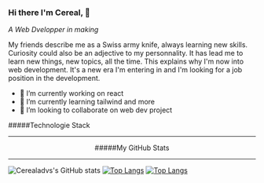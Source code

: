 ### Hi there I'm Cereal, 👋
*A Web Dvelopper in making*

My friends describe me as a Swiss army knife, always learning new skills. Curiosity could also be an adjective to my personnality. It has lead me to learn new things, new topics, all the time. This explains why I'm now into web development. It's a new era I'm entering in and I'm looking for a job position in the development. 

- 🔭 I’m currently working on react
- 🌱 I’m currently learning tailwind and more
- 👯 I’m looking to collaborate on web dev project


#####Technologie Stack

---

<p style="text-align: center;">#####My GitHub Stats</p>

---

![Cerealadvs's GitHub stats](https://github-readme-stats.vercel.app/api?username=cerealadvs&show_icons=true&theme=transparent)
[![Top Langs](https://github-readme-stats.vercel.app/api/top-langs/?username=cerealadvs&theme=transparent)](https://github.com/cerealadvs/github-readme-stats)
[![Top Langs](https://github-readme-stats.vercel.app/api/top-langs/?username=cerealadvs&layout=compact&theme=transparent)](https://github.com/cerealadvs/github-readme-stats)



<!--
**Cerealadvs/Cerealadvs** is a ✨ _special_ ✨ repository because its `README.md` (this file) appears on your GitHub profile.

Here are some ideas to get you started:

- 🔭 I’m currently working on ...
- 🌱 I’m currently learning ...
- 👯 I’m looking to collaborate on ...
- 🤔 I’m looking for help with ...
- 💬 Ask me about ...
- 📫 How to reach me: ...
- 😄 Pronouns: ...
- ⚡ Fun fact: ...
-->
